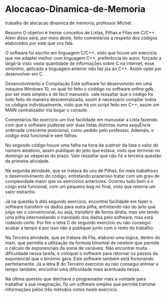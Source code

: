 # Alocacao-Dinamica-de-Memoria
trabalho de alocacao dinamica de memoria, professor Michel.

Resumo
O objetivo é treinar conceitos de Listas, Pilhas e Filas em C/C++.
Além disso será, por meio deste, feito comentários a respeito dos códigos 
elaborados por este que vos fala. 

O software foi escrito em linguagem C/C++, visto que houve um exercício que 
me adaptei melhor com linguagem C++, preferência do autor, forçado a largá-la visto
vasta quantidade de informações sobre C na internet, esse sinônimo, aplicado a linguagem 
anterior não faz jús ao C++. Assim optei por desenvolver em C.

Desenvolvimento e Compilação
Este software foi desenvolvido em uma máquina Windows 10, no qual 
foi feito o códdigo no software online gdb, por ser mais simples e de fácil manuseio.
vale ressaltar que o código foi todo feito de maneira descentralizada, assim 
é necessário compilar todos os códigos individualmente, visto que há um script feito em C++,
assim um MAIN centralizador iria bugar o console.

Comentários 
No exercício um tive facilidade em manusear a Lista fazendo com que 
o software pudesse unir duas listas distintas numa sequÊncia ordenada 
crescente posicional, como pedido pelo professor. Ademais, o código está funcional 
e sem falhas.

No segundo código houve uma falha na hora de subtrair da lista o valor do 
número aleatório, assim publiquei do jeito que estava, visto que terminei no domingo 
as vésperas do prazo. Vale ressaltar que não fiz a terceira questão da primeira atividade.

Na segunda atividade, que se tratava do uso de Pilhas, foi mais trabalhoso o desenvolvimento do código, entretando
prazeroso tratar com um grau de complexidade maior que os exercícios anteriores. Ocorreu tudo bem e o cóigo está funcional, 
com um pequeno bug no final, visto que retorna um valor estranho.

Já na questão b ddo segundo exercício, encontrei facilidade em fazer o software transferir os dados para outra pilha, entretando
não do jeito que julgo ser o convencional, ou seja, transferir de forma direta, mas sim tendo uma pilha intermediando o 
translado dos dados pelo software, mas está rodando certo. Por fim o letra C do segundo exercício eu não consegui acabar a tempo e por isso 
não a publiquei junto com o resto do trabalho.

Na Terceira atividade, que se tratava de Fila, elaborei uma lógica, dentro do main, que permitia a utilização da formula binomial de newtom que permite o 
cálculo de exponenciais da soma de variáveis. Não encontrei muita dificuldade nessa tarefa, e coloquei o software para retornar os passos da exponencial que o
 binômio gera. Este software também está fncionando perfeitamente. Já a letra B do Terceiro exercício eu não consegui entrear a tempo também, encontrei uma dificuldade mais acentuada nessa.

Na última questão que deichava o programador mais a vontade para trabalhar a sua imaginação, fiz um software simples que permite transitar informações pelos três métodos vistos neste exercício.
